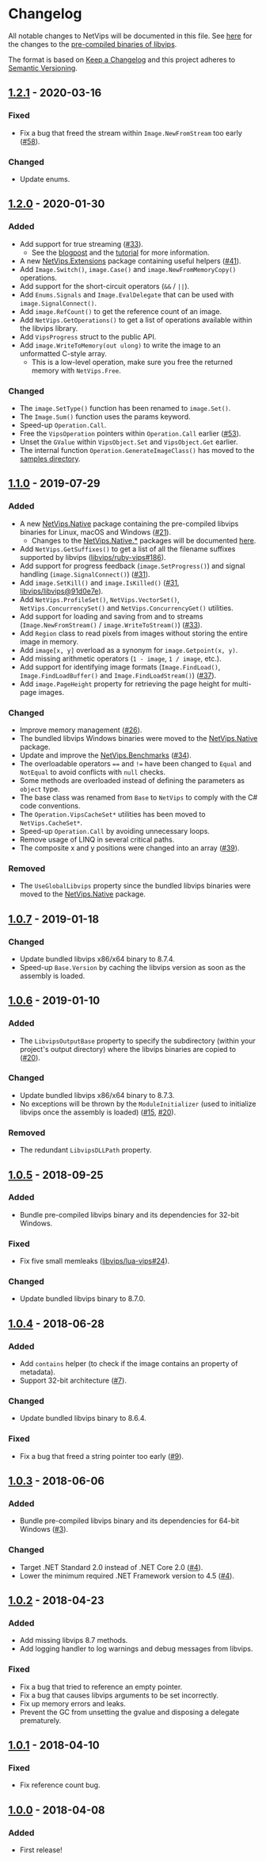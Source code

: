 # Changelog
All notable changes to NetVips will be documented in this file. See [here](CHANGELOG.native.md) for the changes to the [pre-compiled binaries of libvips](https://www.nuget.org/packages/NetVips.Native/).

The format is based on [Keep a Changelog](https://keepachangelog.com/en/1.0.0/) and this project adheres to [Semantic Versioning](https://semver.org/spec/v2.0.0.html).

## [1.2.1] - 2020-03-16
### Fixed
- Fix a bug that freed the stream within `Image.NewFromStream` too early ([#58](https://github.com/kleisauke/net-vips/issues/58)).

### Changed
- Update enums.

## [1.2.0] - 2020-01-30
### Added
- Add support for true streaming ([#33](https://github.com/kleisauke/net-vips/issues/33)).
  - See the [blogpost](https://libvips.github.io/libvips/2019/11/29/True-streaming-for-libvips.html) and the [tutorial](https://kleisauke.github.io/net-vips/tutorial/getting_started.html#custom-sources-and-targets) for more information.
- A new [NetVips.Extensions](https://www.nuget.org/packages/NetVips.Extensions/) package containing useful helpers ([#41](https://github.com/kleisauke/net-vips/issues/41)).
- Add `Image.Switch()`, `image.Case()` and `image.NewFromMemoryCopy()` operations.
- Add support for the short-circuit operators (`&&` / `||`).
- Add `Enums.Signals` and `Image.EvalDelegate` that can be used with `image.SignalConnect()`.
- Add `image.RefCount()` to get the reference count of an image.
- Add `NetVips.GetOperations()` to get a list of operations available within the libvips library.
- Add `VipsProgress` struct to the public API.
- Add `image.WriteToMemory(out ulong)` to write the image to an unformatted C-style array.
  - This is a low-level operation, make sure you free the returned memory with `NetVips.Free`.

### Changed
- The `image.SetType()` function has been renamed to `image.Set()`.
- The `Image.Sum()` function uses the params keyword.
- Speed-up `Operation.Call`.
- Free the `VipsOperation` pointers within `Operation.Call` earlier ([#53](https://github.com/kleisauke/net-vips/issues/53)).
- Unset the `GValue` within `VipsObject.Set` and `VipsObject.Get` earlier.
- The internal function `Operation.GenerateImageClass()` has moved to the [samples directory](https://github.com/kleisauke/net-vips/blob/master/samples/NetVips.Samples/Samples/GenerateImageClass.cs).

## [1.1.0] - 2019-07-29
### Added
- A new [NetVips.Native](https://www.nuget.org/packages/NetVips.Native/) package containing the pre-compiled libvips binaries for Linux, macOS and Windows ([#21](https://github.com/kleisauke/net-vips/issues/21)).
  - Changes to the [NetVips.Native.*](https://www.nuget.org/packages?q=id%3ANetVips.Native) packages will be documented [here](CHANGELOG.native.md).
- Add `NetVips.GetSuffixes()` to get a list of all the filename suffixes supported by libvips ([libvips/ruby-vips#186](https://github.com/libvips/ruby-vips/issues/186)).
- Add support for progress feedback (`image.SetProgress()`) and signal handling (`image.SignalConnect()`) ([#31](https://github.com/kleisauke/net-vips/issues/31)).
- Add `image.SetKill()` and `image.IsKilled()` ([#31](https://github.com/kleisauke/net-vips/issues/31), [libvips/libvips@91d0e7e](https://github.com/libvips/libvips/commit/91d0e7e3d06fe6293f8e7513f30fd21585ea4305)).
- Add `NetVips.ProfileSet()`, `NetVips.VectorSet()`, `NetVips.ConcurrencySet()` and `NetVips.ConcurrencyGet()` utilities.
- Add support for loading and saving from and to streams (`Image.NewFromStream()` / `image.WriteToStream()`) ([#33](https://github.com/kleisauke/net-vips/issues/33)).
- Add `Region` class to read pixels from images without storing the entire image in memory.
- Add `image[x, y]` overload as a synonym for `image.Getpoint(x, y)`.
- Add missing arithmetic operators (`1 - image`, `1 / image`, etc.).
- Add support for identifying image formats (`Image.FindLoad()`, `Image.FindLoadBuffer()` and `Image.FindLoadStream()`) ([#37](https://github.com/kleisauke/net-vips/issues/37)).
- Add `image.PageHeight` property for retrieving the page height for multi-page images.

### Changed
- Improve memory management ([#26](https://github.com/kleisauke/net-vips/issues/26)).
- The bundled libvips Windows binaries were moved to the [NetVips.Native](https://www.nuget.org/packages/NetVips.Native/) package. 
- Update and improve the [NetVips.Benchmarks](https://github.com/kleisauke/net-vips/tree/master/tests/NetVips.Benchmarks) ([#34](https://github.com/kleisauke/net-vips/issues/34)).
- The overloadable operators `==` and `!=` have been changed to `Equal` and `NotEqual` to avoid conflicts with `null` checks.
- Some methods are overloaded instead of defining the parameters as `object` type.
- The base class was renamed from `Base` to `NetVips` to comply with the C# code conventions.
- The `Operation.VipsCacheSet*` utilities has been moved to `NetVips.CacheSet*`.
- Speed-up `Operation.Call` by avoiding unnecessary loops.
- Remove usage of LINQ in several critical paths.
- The composite x and y positions were changed into an array ([#39](https://github.com/kleisauke/net-vips/issues/39)).

### Removed
- The `UseGlobalLibvips` property since the bundled libvips binaries were moved to the [NetVips.Native](https://www.nuget.org/packages/NetVips.Native/) package.

## [1.0.7] - 2019-01-18
### Changed
- Update bundled libvips x86/x64 binary to 8.7.4.
- Speed-up `Base.Version` by caching the libvips version as soon as the assembly is loaded.

## [1.0.6] - 2019-01-10
### Added
- The `LibvipsOutputBase` property to specify the subdirectory (within your project's output directory) where the libvips binaries are copied to ([#20](https://github.com/kleisauke/net-vips/issues/20)).

### Changed
- Update bundled libvips x86/x64 binary to 8.7.3.
- No exceptions will be thrown by the `ModuleInitializer` (used to initialize libvips once the assembly is loaded) ([#15](https://github.com/kleisauke/net-vips/issues/15), [#20](https://github.com/kleisauke/net-vips/issues/20)).

### Removed
- The redundant `LibvipsDLLPath` property.

## [1.0.5] - 2018-09-25
### Added
- Bundle pre-compiled libvips binary and its dependencies for 32-bit Windows.

### Fixed
- Fix five small memleaks ([libvips/lua-vips#24](https://github.com/libvips/lua-vips/issues/24)).

### Changed
- Update bundled libvips binary to 8.7.0.

## [1.0.4] - 2018-06-28
### Added
- Add `contains` helper (to check if the image contains an property of metadata).
- Support 32-bit architecture ([#7](https://github.com/kleisauke/net-vips/issues/7)).

### Changed
- Update bundled libvips binary to 8.6.4.

### Fixed
- Fix a bug that freed a string pointer too early ([#9](https://github.com/kleisauke/net-vips/issues/9)).

## [1.0.3] - 2018-06-06
### Added
- Bundle pre-compiled libvips binary and its dependencies for 64-bit Windows ([#3](https://github.com/kleisauke/net-vips/issues/3)).

### Changed
- Target .NET Standard 2.0 instead of .NET Core 2.0 ([#4](https://github.com/kleisauke/net-vips/issues/4)).
- Lower the minimum required .NET Framework version to 4.5 ([#4](https://github.com/kleisauke/net-vips/issues/4)).

## [1.0.2] - 2018-04-23
### Added
- Add missing libvips 8.7 methods.
- Add logging handler to log warnings and debug messages from libvips.

### Fixed
- Fix a bug that tried to reference an empty pointer.
- Fix a bug that causes libvips arguments to be set incorrectly.
- Fix up memory errors and leaks.
- Prevent the GC from unsetting the gvalue and disposing a delegate prematurely.

## [1.0.1] - 2018-04-10
### Fixed
- Fix reference count bug.

## [1.0.0] - 2018-04-08
### Added
- First release!

[1.2.1]: https://github.com/kleisauke/net-vips/compare/v1.2.0...v1.2.1
[1.2.0]: https://github.com/kleisauke/net-vips/compare/v1.1.0...v1.2.0
[1.1.0]: https://github.com/kleisauke/net-vips/compare/v1.0.7...v1.1.0
[1.0.7]: https://github.com/kleisauke/net-vips/compare/v1.0.6...v1.0.7
[1.0.6]: https://github.com/kleisauke/net-vips/compare/v1.0.5...v1.0.6
[1.0.5]: https://github.com/kleisauke/net-vips/compare/v1.0.4...v1.0.5
[1.0.4]: https://github.com/kleisauke/net-vips/compare/v1.0.3...v1.0.4
[1.0.3]: https://github.com/kleisauke/net-vips/compare/v1.0.2...v1.0.3
[1.0.2]: https://github.com/kleisauke/net-vips/compare/v1.0.1...v1.0.2
[1.0.1]: https://github.com/kleisauke/net-vips/compare/v1.0.0...v1.0.1
[1.0.0]: https://github.com/kleisauke/net-vips/releases/tag/v1.0.0
